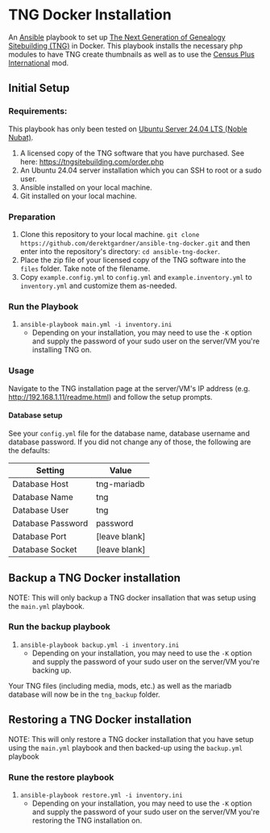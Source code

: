 # TNG Docker Installation

An [Ansible](https://www.ansible.com/) playbook to set up [The Next Generation of Genealogy Sitebuilding (TNG)](https://tngsitebuilding.com/) in Docker. This playbook installs the necessary php modules to have TNG create thumbnails as well as to use the [Census Plus International](https://tng.lythgoes.net/wiki/index.php/Census_Plus_International) mod.

## Initial Setup

### Requirements:
This playbook has only been tested on [Ubuntu Server 24.04 LTS (Noble Nubat)](https://www.releases.ubuntu.com/noble/).

1. A licensed copy of the TNG software that you have purchased. See here: https://tngsitebuilding.com/order.php
2. An Ubuntu 24.04 server installation which you can SSH to root or a sudo user.
3. Ansible installed on your local machine.
4. Git installed on your local machine.

### Preparation

1. Clone this repository to your local machine. `git clone https://github.com/derektgardner/ansible-tng-docker.git` and then enter into the repository's directory: `cd ansible-tng-docker`.
2. Place the zip file of your licensed copy of the TNG software into the `files` folder. Take note of the filename.
3. Copy `example.config.yml` to `config.yml` and `example.inventory.yml` to `inventory.yml` and customize them as-needed.

### Run the Playbook

1. `ansible-playbook main.yml -i inventory.ini`
    - Depending on your installation, you may need to use the `-K` option and supply the password of your sudo user on the server/VM you're installing TNG on.

### Usage

Navigate to the TNG installation page at the server/VM's IP address (e.g. http://192.168.1.11/readme.html) and follow the setup prompts.

#### Database setup
See your `config.yml` file for the database name, database username and database password. If you did not change any of those, the following are the defaults:

| Setting | Value |
| ------- | ----- |
| Database Host | tng-mariadb | 
| Database Name | tng |
| Database User | tng |
| Database Password | password |
| Database Port | [leave blank] |
| Database Socket | [leave blank] |

## Backup a TNG Docker installation

NOTE: This will only backup a TNG docker insallation that was setup using the `main.yml` playbook.

### Run the backup playbook

1. `ansible-playbook backup.yml -i inventory.ini`
    - Depending on your installation, you may need to use the `-K` option and supply the password of your sudo user on the server/VM you're backing up.

Your TNG files (including media, mods, etc.) as well as the mariadb database will now be in the `tng_backup` folder.

## Restoring a TNG Docker installation

NOTE: This will only restore a TNG docker installation that you have setup using the `main.yml` playbook and then backed-up using the `backup.yml` playbook

### Rune the restore playbook

1. `ansible-playbook restore.yml -i inventory.ini`
    - Depending on your installation, you may need to use the `-K` option and supply the password of your sudo user on the server/VM you're restoring the TNG installation on.